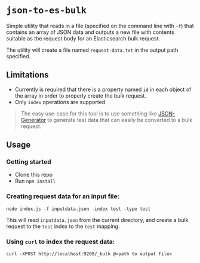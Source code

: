 # `json-to-es-bulk`

Simple utility that reads in a file (specified on the command line with `-f`) that
contains an array of JSON data and outputs a new file with contents suitable
as the request body for an Elasticsearch bulk request.

The utility will create a file named `request-data.txt` in the output
path specified.

## Limitations

- Currently is required that there is a property named `id` in each object
of the array in order to properly create the bulk request.
- Only `index` operations are supported


> The easy use-case for this tool is to use something like [JSON-Generator](http://www.json-generator.com/)
to generate test data that can easily be converted to a bulk request.

## Usage

### Getting started

 - Clone this repo
 - Run `npm install`


### Creating request data for an input file:

```
node index.js -f inputdata.json -index test -type test
```

This will read `inputdata.json` from the current directory, and
create a bulk request to the `test` index to the `test` mapping.

### Using `curl` to index the request data:

```
curl -XPOST http://localhost:9200/_bulk @<path to output file>
```